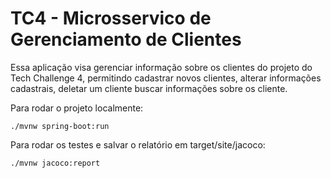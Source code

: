 # TC4 - Microsservico de Gerenciamento de Clientes
Essa aplicação visa gerenciar informação sobre os clientes do projeto do Tech Challenge 4, permitindo cadastrar novos clientes, alterar informações cadastrais, deletar um cliente buscar informações sobre os cliente.

Para rodar o projeto localmente:
```
./mvnw spring-boot:run
```
Para rodar os testes e salvar o relatório em target/site/jacoco:
```
./mvnw jacoco:report
```
